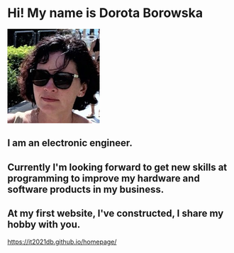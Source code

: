 # Hi! My name is Dorota Borowska
![image](images/dorota.png)
## I am an electronic engineer.
## Currently I'm looking forward to get new skills at programming to improve my hardware and software products in my business.
## At my first website, I've constructed, I share my hobby with you.
https://it2021db.github.io/homepage/
